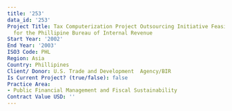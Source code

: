 ```yaml
---
title: '253'
data_id: '253'
Project Title: Tax Computerization Project Outsourcing Initiative Feasibility Study
  for the Phillipine Bureau of Internal Revenue
Start Year: '2002'
End Year: '2003'
ISO3 Code: PHL
Region: Asia
Country: Phillipines
Client/ Donor: U.S. Trade and Development  Agency/BIR
Is Current Project? (true/false): false
Practice Area:
- Public Financial Management and Fiscal Sustainability
Contract Value USD: ''
---
```


